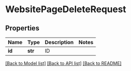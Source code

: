# WebsitePageDeleteRequest

## Properties
Name | Type | Description | Notes
------------ | ------------- | ------------- | -------------
**id** | **str** | ID | 

[[Back to Model list]](../README.md#documentation-for-models) [[Back to API list]](../README.md#documentation-for-api-endpoints) [[Back to README]](../README.md)

